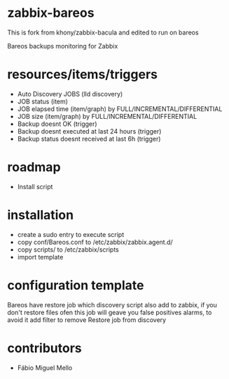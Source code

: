 zabbix-bareos
===
This is fork from khony/zabbix-bacula and edited to run on bareos

Bareos backups monitoring for Zabbix

resources/items/triggers
===
* Auto Discovery JOBS (lld discovery)
* JOB status (item)
* JOB elapsed time (item/graph) by FULL/INCREMENTAL/DIFFERENTIAL 
* JOB size (item/graph) by FULL/INCREMENTAL/DIFFERENTIAL
* Backup doesnt OK (trigger)
* Backup doesnt executed at last 24 hours (trigger)
* Backup status doesnt received at last 6h (trigger)

roadmap
===
* Install script

installation
===
* create a sudo entry to execute script
* copy conf/Bareos.conf to /etc/zabbix/zabbix.agent.d/
* copy scripts/ to /etc/zabbix/scripts
* import template

configuration template
====
Bareos have restore job which discovery script also add to zabbix, if you don't restore files ofen 
this job will geave you false positives alarms, to avoid it add filter to remove Restore job from 
discovery 

contributors
=====
* Fábio Miguel Mello

